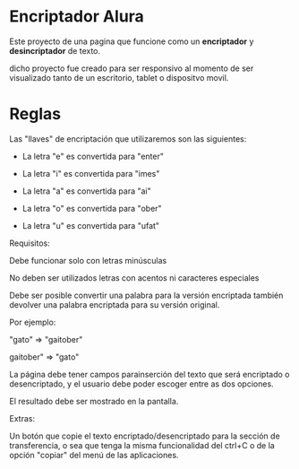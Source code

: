 # Encriptador Alura
  

Este proyecto de una pagina que funcione como un **encriptador**  y **desincriptador** de texto.

  

dicho proyecto fue creado para ser responsivo al momento de ser visualizado tanto de un escritorio, tablet o dispositvo movil.

  

# Reglas

  

Las "llaves" de encriptación que utilizaremos son las siguientes:

  

 * La letra "e" es convertida para "enter"

* La letra "i" es convertida para "imes"

* La letra "a" es convertida para "ai"

* La letra "o" es convertida para "ober"

* La letra "u" es convertida para "ufat"

  

Requisitos:

  

Debe funcionar solo con letras minúsculas

  

No deben ser utilizados letras con acentos ni caracteres especiales

  

Debe ser posible convertir una palabra para la versión encriptada también devolver una palabra encriptada para su versión original.

  

Por ejemplo:

"gato" => "gaitober"

gaitober" => "gato"

  

La página debe tener campos parainserción del texto que será encriptado o desencriptado, y el usuario debe poder escoger entre as dos opciones.

  

El resultado debe ser mostrado en la pantalla.

  

Extras:

  

Un botón que copie el texto encriptado/desencriptado para la sección de transferencia, o sea que tenga la misma funcionalidad del ctrl+C o de la opción "copiar" del menú de las aplicaciones.